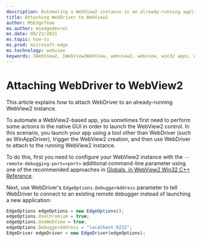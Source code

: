 ```yaml
---
description: Automating a WebView2 instance in an already-running application by attaching WebDriver.
title: Attaching WebDriver to WebView2
author: MSEdgeTeam
ms.author: msedgedevrel
ms.date: 09/23/2021
ms.topic: how-to
ms.prod: microsoft-edge
ms.technology: webview
keywords: IWebView2, IWebView2WebView, webview2, webview, win32 apps, win32, edge, ICoreWebView2, ICoreWebView2Host, browser control, edge html
---
```

# Attaching WebDriver to WebView2

<!-- how do you turn on remote debugging? -->

This article explains how to attach WebDriver to an already-running WebView2 instance.

To automate a WebView2-based app, you sometimes first need to perform some actions in the native GUI in order to launch the WebView2 control.  In this scenario, you launch your app using a tool other than WebDriver (such as WinAppDriver), trigger the WebView2 creation, and then use WebDriver to attach to the running WebView2 instance.

To do this, first you need to configure your WebView2 instance with the `--remote-debugging-port=<port>` additional command-line parameter using one of the recommended approaches in [Globals, in WebView2 Win32 C++ Reference](https://docs.microsoft.com/microsoft-edge/webview2/reference/win32/0-9-538/webview2-idl). 

Next, use WebDriver's `EdgeOptions.DebuggerAddress` parameter to tell WebDriver to connect to an existing remote debugger instead of launching a new application:

```javascript
EdgeOptions edgeOptions = new EdgeOptions();
edgeOptions.UseChromium = true;
edgeOptions.UseWebView = true;
edgeOptions.DebuggerAddress = "localhost:9222";
EdgeDriver edgeDriver = new EdgeDriver(edgeOptions);
```
